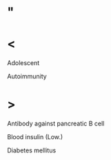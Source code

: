 # "

# <

Adolescent

Autoimmunity

# >

Antibody against pancreatic B cell

Blood insulin
(Low.)

Diabetes mellitus
